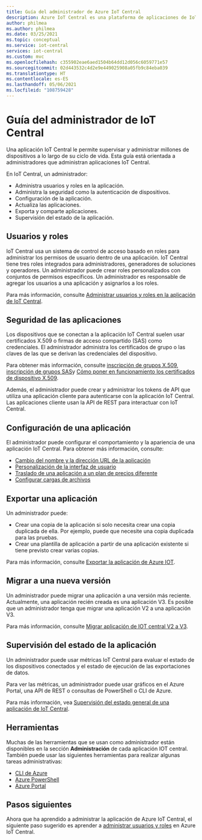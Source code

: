 ```yaml
---
title: Guía del administrador de Azure IoT Central
description: Azure IoT Central es una plataforma de aplicaciones de IoT que simplifica la creación de soluciones de IoT. En este artículo se proporciona información general el rol del administrador en IoT Central.
author: philmea
ms.author: philmea
ms.date: 03/25/2021
ms.topic: conceptual
ms.service: iot-central
services: iot-central
ms.custom: mvc
ms.openlocfilehash: c355902eae6aed1504b64dd12d056c6059771e57
ms.sourcegitcommit: 02d443532c4d2e9e449025908a05fb9c84eba039
ms.translationtype: HT
ms.contentlocale: es-ES
ms.lasthandoff: 05/06/2021
ms.locfileid: "108759428"
---
```

# <a name="iot-central-administrator-guide"></a>Guía del administrador de IoT Central

Una aplicación IoT Central le permite supervisar y administrar millones de dispositivos a lo largo de su ciclo de vida. Esta guía está orientada a administradores que administran aplicaciones IoT Central.

En IoT Central, un administrador:

- Administra usuarios y roles en la aplicación.
- Administra la seguridad como la autenticación de dispositivos.
- Configuración de la aplicación.
- Actualiza las aplicaciones.
- Exporta y comparte aplicaciones.
- Supervisión del estado de la aplicación.

## <a name="users-and-roles"></a>Usuarios y roles

IoT Central usa un sistema de control de acceso basado en roles para administrar los permisos de usuario dentro de una aplicación. IoT Central tiene tres roles integrados para administradores, generadores de soluciones y operadores. Un administrador puede crear roles personalizados con conjuntos de permisos específicos. Un administrador es responsable de agregar los usuarios a una aplicación y asignarlos a los roles.

Para más información, consulte [Administrar usuarios y roles en la aplicación de IoT Central](howto-manage-users-roles.md).

## <a name="application-security"></a>Seguridad de las aplicaciones

Los dispositivos que se conectan a la aplicación IoT Central suelen usar certificados X.509 o firmas de acceso compartido (SAS) como credenciales. El administrador administra los certificados de grupo o las claves de las que se derivan las credenciales del dispositivo.

Para obtener más información, consulte [inscripción de grupos X.509](concepts-get-connected.md#x509-group-enrollment), [inscripción de grupos SAS](concepts-get-connected.md#sas-group-enrollment)y [Cómo poner en funcionamiento los certificados de dispositivo X.509](how-to-roll-x509-certificates.md).

Además, el administrador puede crear y administrar los tokens de API que utiliza una aplicación cliente para autenticarse con la aplicación IoT Central. Las aplicaciones cliente usan la API de REST para interactuar con IoT Central.

## <a name="configure-an-application"></a>Configuración de una aplicación

El administrador puede configurar el comportamiento y la apariencia de una aplicación IoT Central. Para obtener más información, consulte:

- [Cambio del nombre y la dirección URL de la aplicación](howto-administer.md#change-application-name-and-url)
- [Personalización de la interfaz de usuario](howto-customize-ui.md)
- [Traslado de una aplicación a un plan de precios diferente](howto-view-bill.md)
- [Configurar cargas de archivos](howto-configure-file-uploads.md)

## <a name="export-an-application"></a>Exportar una aplicación

Un administrador puede:

- Crear una copia de la aplicación si solo necesita crear una copia duplicada de ella. Por ejemplo, puede que necesite una copia duplicada para las pruebas.
- Crear una plantilla de aplicación a partir de una aplicación existente si tiene previsto crear varias copias.

Para más información, consulte [Exportar la aplicación de Azure IOT](howto-use-app-templates.md).

## <a name="migrate-to-a-new-version"></a>Migrar a una nueva versión

Un administrador puede migrar una aplicación a una versión más reciente. Actualmente, una aplicación recién creada es una aplicación V3. Es posible que un administrador tenga que migrar una aplicación V2 a una aplicación V3.

Para más información, consulte [Migrar aplicación de IOT central V2 a V3](howto-migrate.md).

## <a name="monitor-application-health"></a>Supervisión del estado de la aplicación

Un administrador puede usar métricas IoT Central para evaluar el estado de los dispositivos conectados y el estado de ejecución de las exportaciones de datos.

Para ver las métricas, un administrador puede usar gráficos en el Azure Portal, una API de REST o consultas de PowerShell o CLI de Azure.

Para más información, vea [Supervisión del estado general de una aplicación de IoT Central](howto-monitor-application-health.md).

## <a name="tools"></a>Herramientas

Muchas de las herramientas que se usan como administrador están disponibles en la sección **Administración** de cada aplicación IOT central. También puede usar las siguientes herramientas para realizar algunas tareas administrativas:

- [CLI de Azure](howto-manage-iot-central-from-cli.md)
- [Azure PowerShell](howto-manage-iot-central-from-powershell.md)
- [Azure Portal](howto-manage-iot-central-from-portal.md)

## <a name="next-steps"></a>Pasos siguientes

Ahora que ha aprendido a administrar la aplicación de Azure IoT Central, el siguiente paso sugerido es aprender a [administrar usuarios y roles](howto-manage-users-roles.md) en Azure IoT Central.
